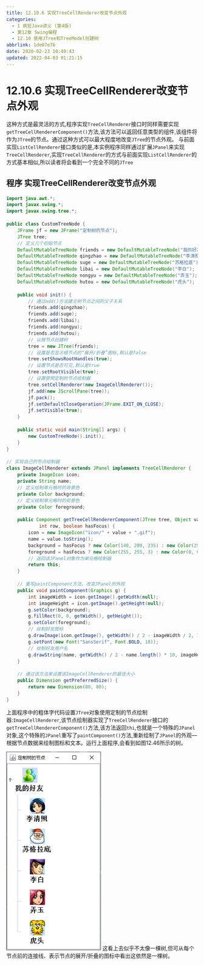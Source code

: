 ```yaml
---
title: 12.10.6 实现TreeCellRenderer改变节点外观
categories: 
  - 1 疯狂Java讲义 (第4版)
  - 第12章 Swing编程
  - 12.10 使用JTree和TreeModel创建树
abbrlink: 1de07e76
date: 2020-02-23 10:49:43
updated: 2022-04-03 01:21:15
---
```

# 12.10.6 实现TreeCellRenderer改变节点外观
这种方式是最灵活的方式,程序实现`TreeCellRenderer`接口时同样需要实现`getTreeCellRendererComponent()`方法,该方法可以返回任意类型的组件,该组件将作为`JTree`的节点。通过这种方式可以最大程度地改变`JTree`的节点外观。
与前面实现`ListCellRenderer`接口类似的是,本实例程序同样通过扩展`JPanel`来实现`TreeCellRenderer`,实现`TreeCellRenderer`的方式与前面实现`ListCellRenderer`的方式基本相似,所以读者将会看到一个完全不同的`JTree`
## 程序 实现TreeCellRenderer改变节点外观
```java
import java.awt.*;
import javax.swing.*;
import javax.swing.tree.*;

public class CustomTreeNode {
    JFrame jf = new JFrame("定制树的节点");
    JTree tree;
    // 定义几个初始节点
    DefaultMutableTreeNode friends = new DefaultMutableTreeNode("我的好友");
    DefaultMutableTreeNode qingzhao = new DefaultMutableTreeNode("李清照");
    DefaultMutableTreeNode suge = new DefaultMutableTreeNode("苏格拉底");
    DefaultMutableTreeNode libai = new DefaultMutableTreeNode("李白");
    DefaultMutableTreeNode nongyu = new DefaultMutableTreeNode("弄玉");
    DefaultMutableTreeNode hutou = new DefaultMutableTreeNode("虎头");

    public void init() {
        // 通过add()方法建立树节点之间的父子关系
        friends.add(qingzhao);
        friends.add(suge);
        friends.add(libai);
        friends.add(nongyu);
        friends.add(hutou);
        // 以根节点创建树
        tree = new JTree(friends);
        // 设置是否显示根节点的“展开/折叠”图标,默认是false
        tree.setShowsRootHandles(true);
        // 设置节点是否可见,默认是true
        tree.setRootVisible(true);
        // 设置使用定制的节点绘制器
        tree.setCellRenderer(new ImageCellRenderer());
        jf.add(new JScrollPane(tree));
        jf.pack();
        jf.setDefaultCloseOperation(JFrame.EXIT_ON_CLOSE);
        jf.setVisible(true);
    }

    public static void main(String[] args) {
        new CustomTreeNode().init();
    }
}

// 实现自己的节点绘制器
class ImageCellRenderer extends JPanel implements TreeCellRenderer {
    private ImageIcon icon;
    private String name;
    // 定义绘制单元格时的背景色
    private Color background;
    // 定义绘制单元格时的前景色
    private Color foreground;

    public Component getTreeCellRendererComponent(JTree tree, Object value, boolean sel, boolean expanded, boolean leaf,
            int row, boolean hasFocus) {
        icon = new ImageIcon("icon/" + value + ".gif");
        name = value.toString();
        background = hasFocus ? new Color(140, 200, 235) : new Color(255, 255, 255);
        foreground = hasFocus ? new Color(255, 255, 3) : new Color(0, 0, 0);
        // 返回该JPanel对象作为单元格绘制器
        return this;
    }

    // 重写paintComponent方法，改变JPanel的外观
    public void paintComponent(Graphics g) {
        int imageWidth = icon.getImage().getWidth(null);
        int imageHeight = icon.getImage().getHeight(null);
        g.setColor(background);
        g.fillRect(0, 0, getWidth(), getHeight());
        g.setColor(foreground);
        // 绘制好友图标
        g.drawImage(icon.getImage(), getWidth() / 2 - imageWidth / 2, 10, null);
        g.setFont(new Font("SansSerif", Font.BOLD, 18));
        // 绘制好友用户名
        g.drawString(name, getWidth() / 2 - name.length() * 10, imageHeight + 30);
    }

    // 通过该方法来设置该ImageCellRenderer的最佳大小
    public Dimension getPreferredSize() {
        return new Dimension(80, 80);
    }
}
```
上面程序中的粗体字代码设置`JTree`对象使用定制的节点绘制器:`ImageCellRenderer`,该节点绘制器实现了`TreeCellRenderer`接口的`getTreeCellRendererComponent()`方法,该方法返回`thi`,也就是一个特殊的`JPanel`对象,这个特殊的`JPanel`重写了`paintComponent()`方法,重新绘制了`JPanel`的外观—根据节点数据来绘制图标和文本。运行上面程序,会看到如图12.46所示的树。
<!-- CrazyJavaHandout4/Chapter12/12.10.6/1 -->
![](https://raw.githubusercontent.com/lanlan2017/images/master/CrazyJavaHandout4/Chapter12/12.10.6/1.png)
这看上去似乎不太像一棵树,但可从每个节点前的连接线、表示节点的展开/折叠的图标中看出这依然是一棵树。
